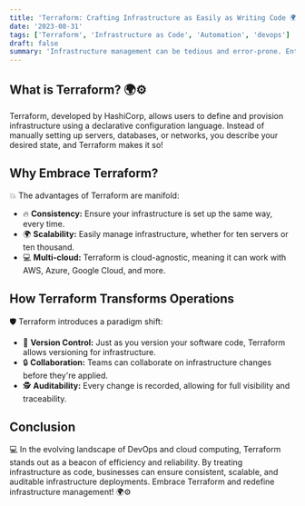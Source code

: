 ```yaml
---
title: 'Terraform: Crafting Infrastructure as Easily as Writing Code 🌍⚙️'
date: '2023-08-31'
tags: ['Terraform', 'Infrastructure as Code', 'Automation', 'devops']
draft: false
summary: 'Infrastructure management can be tedious and error-prone. Enter Terraform, HashiCorps Infrastructure as Code tool, designed to make provisioning and management a breeze. Discover the transformative power of Terraform.'
---
```


## What is Terraform? 🌍⚙️

Terraform, developed by HashiCorp, allows users to define and provision infrastructure using a declarative configuration language. Instead of manually setting up servers, databases, or networks, you describe your desired state, and Terraform makes it so!

## Why Embrace Terraform?

💥 The advantages of Terraform are manifold:

- 🔥 **Consistency:** Ensure your infrastructure is set up the same way, every time.
- 🌍 **Scalability:** Easily manage infrastructure, whether for ten servers or ten thousand.
- 💻 **Multi-cloud:** Terraform is cloud-agnostic, meaning it can work with AWS, Azure, Google Cloud, and more.

## How Terraform Transforms Operations

🛡️ Terraform introduces a paradigm shift:

- 🔄 **Version Control:** Just as you version your software code, Terraform allows versioning for infrastructure.
- 🔒 **Collaboration:** Teams can collaborate on infrastructure changes before they're applied.
- 🕵️ **Auditability:** Every change is recorded, allowing for full visibility and traceability.

## Conclusion

💻 In the evolving landscape of DevOps and cloud computing, Terraform stands out as a beacon of efficiency and reliability. By treating infrastructure as code, businesses can ensure consistent, scalable, and auditable infrastructure deployments. Embrace Terraform and redefine infrastructure management! 🌍⚙️
